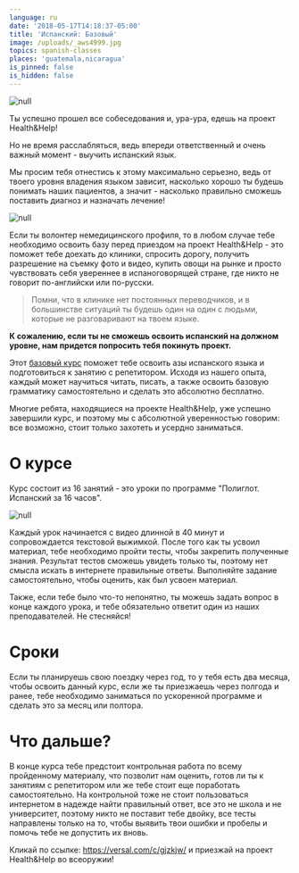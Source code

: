 ```yaml
---
language: ru
date: '2018-05-17T14:18:37-05:00'
title: 'Испанский: Базовый'
image: /uploads/_aws4999.jpg
topics: spanish-classes
places: 'guatemala,nicaragua'
is_pinned: false
is_hidden: false
---
```

![null](/uploads/_aws4999.jpg)

Ты успешно прошел все собеседования и, ура-ура, едешь на проект Health&Help!

Но не время расслабляться, ведь впереди ответственный и очень важный момент - выучить испанский язык.

Мы просим тебя отнестись к этому максимально серьезно, ведь от твоего уровня владения языком зависит, насколько хорошо ты будешь понимать наших пациентов, а значит - насколько правильно сможешь поставить диагноз и назначать лечение!

![null](/uploads/_aws0481.jpg)

Если ты волонтер немедицинского профиля, то в любом случае тебе необходимо освоить базу перед приездом на проект Health&Help - это поможет тебе доехать до клиники, спросить дорогу, получить разрешение на съемку фото и видео, купить овощи на рынке и просто чувствовать себя увереннее в испаноговорящей стране, где никто не говорит по-английски или по-русски.

> Помни, что в клинике нет постоянных переводчиков, и в большинстве ситуаций ты будешь один на один с людьми, которые не разговаривают на твоем языке.

**К сожалению, если ты не сможешь освоить испанский на должном уровне, нам придется попросить тебя покинуть проект.**

Этот [базовый курс](https://versal.com/c/gjzkjw/) поможет тебе освоить азы испанского языка и подготовиться к занятию с репетитором. Исходя из нашего опыта, каждый может научиться читать, писать, а также освоить базовую грамматику самостоятельно и сделать это абсолютно бесплатно.

Многие ребята, находящиеся на проекте Health&Help, уже успешно завершили курс, и поэтому мы с абсолютной уверенностью говорим: все возможно, стоит только захотеть и усердно заниматься.

# О курсе

Курс состоит из 16 занятий - это уроки по программе "Полиглот. Испанский за 16 часов".

![null](/uploads/_aws0508.jpg)

Каждый урок начинается с видео длинной в 40 минут и сопровождается текстовой выжимкой. После того как ты усвоил материал, тебе необходимо пройти тесты, чтобы закрепить полученные знания. Результат тестов сможешь увидеть только ты, поэтому нет смысла искать в интернете правильные ответы. Выполняйте задание самостоятельно, чтобы оценить, как был усвоен материал.

Также, если тебе было что-то непонятно, ты можешь задать вопрос в конце каждого урока, и тебе обязательно ответит один из наших преподавателей. Не стесняйся!

# Сроки

Если ты планируешь свою поездку через год, то у тебя есть два месяца, чтобы освоить данный курс, если же ты приезжаешь через полгода и ранее, тебе необходимо заниматься по ускоренной программе и сделать это за месяц или полтора.

# Что дальше?

В конце курса тебе предстоит контрольная работа по всему пройденному материалу, что позволит нам оценить, готов ли ты к занятиям с репетитором или же тебе стоит еще поработать самостоятельно. На контрольной тоже не стоит пользоваться интернетом в надежде найти правильный ответ, все это не школа и не университет, поэтому никто не поставит тебе двойку, все тесты направлены только на то, чтобы выявить твои ошибки и пробелы и помочь тебе не допустить их вновь.

Кликай по ссылке: <https://versal.com/c/gjzkjw/> и приезжай на проект Health&Help во всеоружии!

